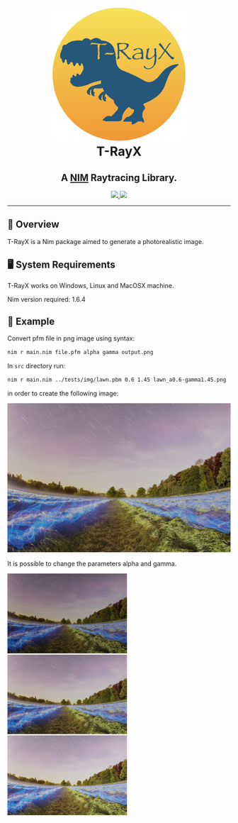 <h1 align="center">
  <br>
  <a href="https://github.com/teob97/T-RayX/"><img src="logo/T-RayX.png" alt="T-RayX" width="300" height="300"></a>
  <br>
  T-RayX
  <br>
</h1>

<h2 align="center">A <a href="https://nim-lang.org/" target="_blank">NIM</a> Raytracing Library.</h2>

<p align="center">
  <a href='https://github.com/teob97/T-RayX/releases'>
  <img src='https://img.shields.io/github/v/release/teob97/T-RayX?color=%23FDD835&label=version&style=for-the-badge'>
  </a>
  <a href='https://github.com/teob97/T-RayX/blob/main/LICENSE'>
  <img src='https://img.shields.io/github/license/teob97/T-RayX?style=for-the-badge'>
  </a>
<!---
  <a href="https://github.com/teob97/T-RayX/releases">
    <img src="https://img.shields.io/github/v/release/teob97/T-RayX?color=orange&&sort=semver&style=flat-square" alt="Version">
  </a>
  <a href="https://github.com/teob97/T-RayX/blob/master/LICENSE">
    <img src="https://img.shields.io/github/license/teob97/T-RayX?color=blue&style=flat-square" alt="License">
  </a>
  <a href="https://www.paypal.me/EGatti619">
    <img src="https://img.shields.io/badge/$-donate-ff69b4.svg?maxAge=2592000&amp;style=flat-square">
  </a>
-->
</p>

---

## :t-rex:  Overview
T-RayX is a Nim package aimed to generate a photorealistic image.

## :desktop_computer:  System Requirements
T-RayX works on Windows, Linux and MacOSX machine.

Nim version required: 1.6.4

## :rocket:  Example
Convert pfm file in png image using syntax:

```bash
nim r main.nim file.pfm alpha gamma output.png
```

In `src` directory run:

```bash
nim r main.nim ../tests/img/lawn.pbm 0.6 1.45 lawn_a0.6-gamma1.45.png
```

in order to create the following image:

![](output/lawn_a0.6-gamma1.45.png)

It is possible to change the parameters alpha and gamma.
<p float="left">
  <img src="output/lawn_a0.3-gamma1.45.png" width="270" />
  <img src="output/lawn_a0.6-gamma1.45.png" width="270" /> 
  <img src="output/lawn_a0.9-gamma1.45.png" width="270" />
</p>